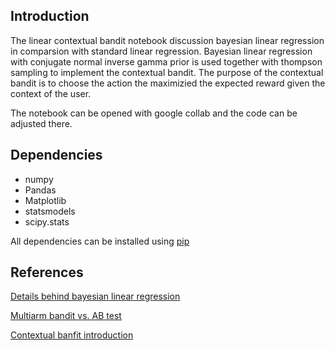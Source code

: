 ## Introduction
The linear contextual bandit notebook discussion bayesian linear regression in comparsion with standard linear regression. Bayesian linear regression with conjugate normal inverse gamma prior is used together with thompson sampling to implement the contextual bandit. The purpose of the contextual bandit is to choose the action the maximizied the expected reward given the context of the user. 

The notebook can be opened with google collab and the code can be adjusted there. 

## Dependencies
* numpy
* Pandas
* Matplotlib
* statsmodels
* scipy.stats

All dependencies can be installed using [pip](https://pip.pypa.io/en/stable/)

## References
[Details behind bayesian linear regression](http://www.biostat.umn.edu/~ph7440/pubh7440/BayesianLinearModelGoryDetails.pdf)

[Multiarm bandit vs. AB test](https://vwo.com/blog/multi-armed-bandit-algorithm/)

[Contextual banfit introduction](https://getstream.io/blog/introduction-contextual-bandits/)

